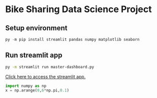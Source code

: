 # Bike Sharing Data Science Project

## Setup environment
```python
py -m pip install streamlit pandas numpy matplotlib seaborn
```

## Run streamlit app
```bash
py -m streamlit run master-dashboard.py
```
[Click here to access the streamlit app.](https://ds-bike-sharing-j9tu3t7zkdzzpkkkqv9w4h.streamlit.app/)

```python
import numpy as np
x = np.arange(0,6*np.pi,0.1)
```
